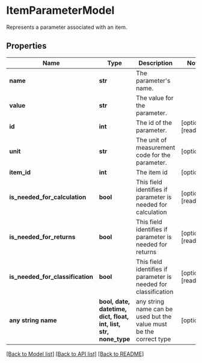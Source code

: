 # ItemParameterModel

Represents a parameter associated with an item.

## Properties
Name | Type | Description | Notes
------------ | ------------- | ------------- | -------------
**name** | **str** | The parameter&#39;s name. | 
**value** | **str** | The value for the parameter. | 
**id** | **int** | The id of the parameter. | [optional] [readonly] 
**unit** | **str** | The unit of measurement code for the parameter. | [optional] 
**item_id** | **int** | The item id | [optional] 
**is_needed_for_calculation** | **bool** | This field identifies if parameter is needed for calculation | [optional] [readonly] 
**is_needed_for_returns** | **bool** | This field identifies if parameter is needed for returns | [optional] [readonly] 
**is_needed_for_classification** | **bool** | This field identifies if parameter is needed for classification | [optional] [readonly] 
**any string name** | **bool, date, datetime, dict, float, int, list, str, none_type** | any string name can be used but the value must be the correct type | [optional]

[[Back to Model list]](../README.md#documentation-for-models) [[Back to API list]](../README.md#documentation-for-api-endpoints) [[Back to README]](../README.md)


